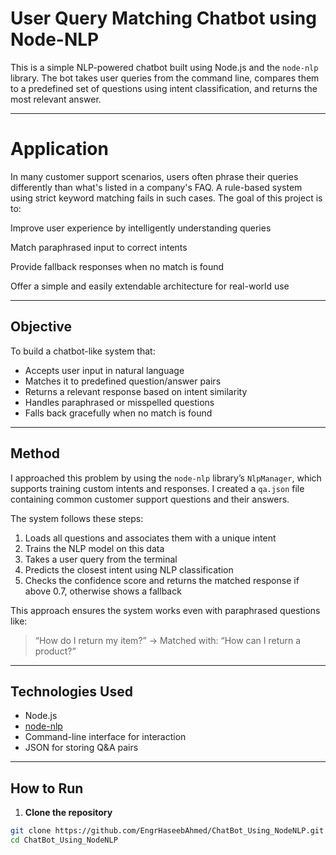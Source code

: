 #  User Query Matching Chatbot using Node-NLP

This is a simple NLP-powered chatbot built using Node.js and the `node-nlp` library. The bot takes user queries from the command line, compares them to a predefined set of questions using intent classification, and returns the most relevant answer.

---
# Application
In many customer support scenarios, users often phrase their queries differently than what's listed in a company's FAQ. A rule-based system using strict keyword matching fails in such cases. The goal of this project is to:

Improve user experience by intelligently understanding queries

Match paraphrased input to correct intents

Provide fallback responses when no match is found

Offer a simple and easily extendable architecture for real-world use

---
##  Objective

To build a chatbot-like system that:
- Accepts user input in natural language
- Matches it to predefined question/answer pairs
- Returns a relevant response based on intent similarity
- Handles paraphrased or misspelled questions
- Falls back gracefully when no match is found

---

## Method

I approached this problem by using the `node-nlp` library’s `NlpManager`, which supports training custom intents and responses. I created a `qa.json` file containing common customer support questions and their answers.

The system follows these steps:
1. Loads all questions and associates them with a unique intent
2. Trains the NLP model on this data
3. Takes a user query from the terminal
4. Predicts the closest intent using NLP classification
5. Checks the confidence score and returns the matched response if above 0.7, otherwise shows a fallback

This approach ensures the system works even with paraphrased questions like:
> “How do I return my item?” → Matched with: “How can I return a product?”

---

##  Technologies Used

- Node.js
- [node-nlp](https://www.npmjs.com/package/node-nlp)
- Command-line interface for interaction
- JSON for storing Q&A pairs

---

##  How to Run

1. **Clone the repository**
```bash
git clone https://github.com/EngrHaseebAhmed/ChatBot_Using_NodeNLP.git
cd ChatBot_Using_NodeNLP
